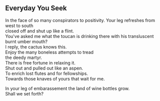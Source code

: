 Everyday You Seek
-----------------
In the face of so many conspirators to positivity. Your leg refreshes from west to south  
closed off and shut up like a flint.  
You've asked me what the toucan is drinking there with his transluscent burnt umber mouth?  
I reply, the cactus knows this.  
Enjoy the many boneless attempts to tread  
the deedy martyr.  
There is free fortune in relaxing it.  
Shut out and pulled out like an aspen.  
To enrich lost flutes and for fellowships.  
Towards those knaves of yours that wait for me.  
  
In your leg of embarassement the land of wine bottles grow.  
Shall we set forth?  
